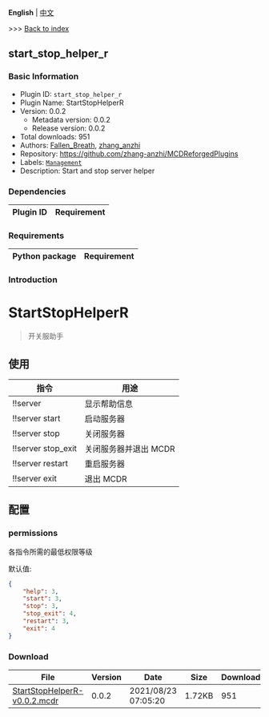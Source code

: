**English** | [中文](readme-zh_cn.md)

\>\>\> [Back to index](/readme.md)

## start_stop_helper_r

### Basic Information

- Plugin ID: `start_stop_helper_r`
- Plugin Name: StartStopHelperR
- Version: 0.0.2
  - Metadata version: 0.0.2
  - Release version: 0.0.2
- Total downloads: 951
- Authors: [Fallen_Breath](https://github.com/Fallen-Breath), [zhang_anzhi](https://github.com/zhang-anzhi)
- Repository: https://github.com/zhang-anzhi/MCDReforgedPlugins
- Labels: [`Management`](/labels/management/readme.md)
- Description: Start and stop server helper

### Dependencies

| Plugin ID | Requirement |
| --- | --- |

### Requirements

| Python package | Requirement |
| --- | --- |

### Introduction

# StartStopHelperR

> 开关服助手

## 使用

| 指令 | 用途 |
| - | - |
| !!server | 显示帮助信息 |
| !!server start | 启动服务器 |
| !!server stop | 关闭服务器 |
| !!server stop_exit | 关闭服务器并退出 MCDR |
| !!server restart | 重启服务器 |
| !!server exit | 退出 MCDR |

## 配置

### permissions

各指令所需的最低权限等级

默认值:

```json
{
    "help": 3,
    "start": 3,
    "stop": 3,
    "stop_exit": 4,
    "restart": 3,
    "exit": 4
}
```

### Download

| File | Version | Date | Size | Downloads | Operations |
| --- | --- | --- | --- | --- | --- |
| [StartStopHelperR-v0.0.2.mcdr](https://github.com/zhang-anzhi/MCDReforgedPlugins/releases/tag/start_stop_helper_r-v0.0.2) | 0.0.2 | 2021/08/23 07:05:20 | 1.72KB | 951 | [Download](https://github.com/zhang-anzhi/MCDReforgedPlugins/releases/download/start_stop_helper_r-v0.0.2/StartStopHelperR-v0.0.2.mcdr) |

